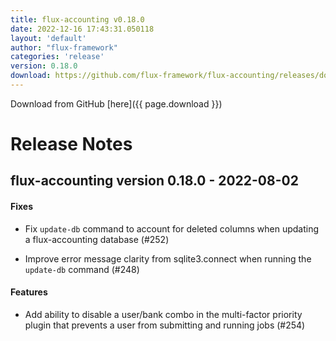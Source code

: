 ```yaml
---
title: flux-accounting v0.18.0
date: 2022-12-16 17:43:31.050118
layout: 'default'
author: "flux-framework"
categories: 'release'
version: 0.18.0
download: https://github.com/flux-framework/flux-accounting/releases/download/v0.18.0/flux-accounting-0.18.0.tar.gz
---
```


Download from GitHub [here]({{ page.download }})

# Release Notes

flux-accounting version 0.18.0 - 2022-08-02
-------------------------------------------

#### Fixes

* Fix `update-db` command to account for deleted columns when updating a
flux-accounting database (#252)

* Improve error message clarity from sqlite3.connect when running the
`update-db` command (#248)

#### Features

* Add ability to disable a user/bank combo in the multi-factor priority plugin
that prevents a user from submitting and running jobs (#254)
